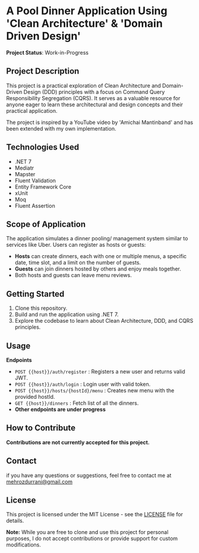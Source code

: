 # A Pool Dinner Application Using 'Clean Architecture' & 'Domain Driven Design'

**Project Status**: Work-in-Progress

## Project Description

This project is a practical exploration of Clean Architecture and Domain-Driven Design (DDD) principles with a focus on Command Query Responsibility Segregation (CQRS). It serves as a valuable resource for anyone eager to learn these architectural and design concepts and their practical application.

The project is inspired by a YouTube video by 'Amichai Mantinband' and has been extended with my own implementation.

## Technologies Used

- .NET 7
- Mediatr
- Mapster
- Fluent Validation
- Entity Framework Core
- xUnit
- Moq
- Fluent Assertion

## Scope of Application

The application simulates a dinner pooling/ management system similar to services like Uber. Users can register as hosts or guests:

- **Hosts** can create dinners, each with one or multiple menus, a specific date, time slot, and a limit on the number of guests.
- **Guests** can join dinners hosted by others and enjoy meals together.
- Both hosts and guests can leave menu reviews.

## Getting Started

1. Clone this repository.
2. Build and run the application using .NET 7.
3. Explore the codebase to learn about Clean Architecture, DDD, and CQRS principles.

## Usage
**Endpoints**
- ```POST {{host}}/auth/register``` : Registers a new user and returns valid JWT.
- ```POST {{host}}/auth/login``` : Login user with valid token.
- ```POST {{host}}/hosts/{hostId}/menu``` : Creates new menu with the provided hostId.
- ```GET {{host}}/dinners``` : Fetch list of all the dinners.
- **Other endpoints are under progress**

## How to Contribute

**Contributions are not currently accepted for this project.**

## Contact
if you have any questions or suggestions, feel free to contact me at mehrozdurrani@gmail.com

## License

This project is licensed under the MIT License - see the [LICENSE](https://opensource.org/license/mit/) file for details.

**Note:** While you are free to clone and use this project for personal purposes, I do not accept contributions or provide support for custom modifications.
